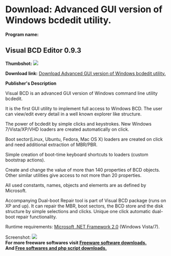 # Download: Advanced GUI version of Windows bcdedit utility.

**Program name:**

## Visual BCD Editor 0.9.3

  
**Thumbshot:** ![](http://www.freewarefiles.com/screenshot/visbcdeditor_md.jpg)   
  
**Download link:** [Download Advanced GUI version of Windows bcdedit utility.](http://freesoftwares.boysofts.com/Visual-BCD-Editor_program_79803.html)  
  


**Publisher's Description**  
  


Visual BCD is an advanced GUI version of Windows command line utility bcdedit. 

It is the first GUI utility to implement full access to Windows BCD. The user can view/edit every detail in a well known explorer like structure.

The power of bcdedit by simple clicks and keystrokes. New Windows 7/Vista/XP/VHD loaders are created automatically on click.

Boot sector(Linux, Ubuntu, Fedora, Mac OS X) loaders are created on click and need additional extraction of MBR/PBR.

Simple creation of boot-time keyboard shortcuts to loaders (custom bootstrap actions).

Create and change the value of more than 140 properties of BCD objects. Other similar utilities give access to not more than 20 properties.

All used constants, names, objects and elements are as defined by Microsoft.

Accompanying Dual-boot Repair tool is part of Visual BCD package (runs on XP and up). It can repair the MBR, boot sectors, the BCD store and the disk structure by simple selections and clicks. Unique one click automatic dual-boot repair functionality.

Runtime requirements: [Microsoft .NET Framework 2.0](http://www.freewarefiles.com/Microsoft-NET-Framework-20-x86-Final_program_16026.html) (Windows Vista/7).

  
  
Screenshot: ![](http://www.freewarefiles.com/screenshot/visbcdeditor.jpg)   
**For more freeware softwares visit [Freeware software downloads.](http://freesoftwares.boysofts.com/)**   
**And [Free softwares and php script downloads.](http://www.boysofts.com/)**
